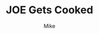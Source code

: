 ---
media: "images/rounds/round_2/cooking_joe.png"
media_type: image
type: art
title: JOE Gets Cooked
author: [Mike]
desc: The crew express their discontent at their snarky overlord. He doesn't look too pleased about it.
---